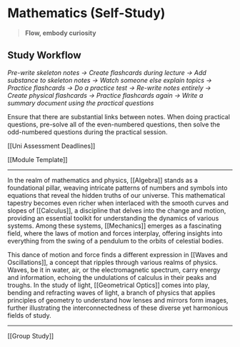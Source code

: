 # Mathematics (Self-Study)
>**Flow, embody curiosity**
## Study Workflow
*Pre-write skeleton notes -> Create flashcards during lecture -> Add substance to skeleton notes -> Watch someone else explain topics -> Practice flashcards -> Do a practice test -> Re-write notes entirely -> Create physical flashcards -> Practice flashcards again -> Write a summary document using the practical questions*

Ensure that there are substantial links between notes. When doing practical questions, pre-solve all of the even-numbered questions, then solve the odd-numbered questions during the practical session.

[[Uni Assessment Deadlines]]

[[Module Template]]

---

In the realm of mathematics and physics, [[Algebra]] stands as a foundational pillar, weaving intricate patterns of numbers and symbols into equations that reveal the hidden truths of our universe. This mathematical tapestry becomes even richer when interlaced with the smooth curves and slopes of [[Calculus]], a discipline that delves into the change and motion, providing an essential toolkit for understanding the dynamics of various systems. Among these systems, [[Mechanics]] emerges as a fascinating field, where the laws of motion and forces interplay, offering insights into everything from the swing of a pendulum to the orbits of celestial bodies.

This dance of motion and force finds a different expression in [[Waves and Oscillations]], a concept that ripples through various realms of physics. Waves, be it in water, air, or the electromagnetic spectrum, carry energy and information, echoing the undulations of calculus in their peaks and troughs. In the study of light, [[Geometrical Optics]] comes into play, bending and refracting waves of light, a branch of physics that applies principles of geometry to understand how lenses and mirrors form images, further illustrating the interconnectedness of these diverse yet harmonious fields of study.

---

[[Group Study]]